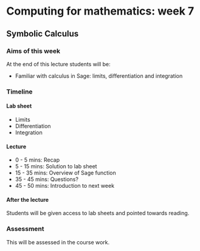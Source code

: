 # Computing for mathematics: week 7
## Symbolic Calculus

### Aims of this week

At the end of this lecture students will be:

- Familiar with calculus in Sage: limits, differentiation and integration

### Timeline

#### Lab sheet

- Limits
- Differentiation
- Integration

#### Lecture

- 0 - 5 mins: Recap
- 5 - 15 mins: Solution to lab sheet
- 15 - 35 mins: Overview of Sage function
- 35 - 45 mins: Questions?
- 45 - 50 mins: Introduction to next week

#### After the lecture

Students will be given access to lab sheets and pointed towards reading.

### Assessment

This will be assessed in the course work.
